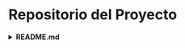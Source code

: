 # Repositorio del Proyecto

<details> <summary><strong>README.md</strong></summary>

# Opella DevOps Challenge

Este repositorio contiene un ejemplo de configuración de infraestructura en Azure usando Terraform. Incluye:

- Un módulo reutilizable para desplegar una Azure Virtual Network (VNET).
- Configuraciones separadas para múltiples entornos (dev y prod).
- Ejemplo de recursos adicionales (máquina virtual y storage account).
- Pipeline básico en GitHub Actions para validación y plan de Terraform.

## Estructura de Carpetas

```text
.
├── .github/
│   └── workflows/
│       └── terraform.yml      # Pipeline de GitHub Actions
├── env/
│   ├── dev/
│   │   ├── main.tf            # Invoca el módulo de VNET + recursos dev
│   │   ├── variables.tf       # Variables para dev
│   │   └── terraform.tfvars   # Valores concretos para dev
│   └── prod/
│       ├── main.tf            # Invoca el módulo de VNET + recursos prod
│       ├── variables.tf       # Variables para prod
│       └── terraform.tfvars   # Valores concretos para prod
├── modules/
│   └── vnet/
│       ├── main.tf            # Lógica principal del módulo de VNET
│       ├── variables.tf       # Variables del módulo
│       ├── outputs.tf         # Salidas del módulo
│       └── README.md          # Documentación del módulo
└── README.md                  # Este archivo


Cómo Usar
1. Clona este repositorio.

2. Dirígete a la carpeta env/dev (o env/prod) para probar la infraestructura.

3. Ejecuta:

terraform init
terraform plan
terraform apply

4. Revisa el pipeline de GitHub Actions en .github/workflows/terraform.yml para la integración continua (formateo, validación y plan).


Requisitos
Terraform CLI

Azure CLI o variables de entorno para autenticación con Azure

Una suscripción de Azure válida (puedes usar la free tier)

Contribuir
¡Siéntete libre de hacer un fork y proponer mejoras!



---

## 2. Pipeline de GitHub Actions: `.github/workflows/terraform.yml`

```yaml
name: 'Terraform CI'

on:
  push:
    branches: [ "main" ]
  pull_request:
    branches: [ "main" ]

jobs:
  terraform:
    runs-on: ubuntu-latest

    steps:
      - name: Checkout
        uses: actions/checkout@v3

      - name: Setup Terraform
        uses: hashicorp/setup-terraform@v2

      - name: Terraform Format (dev)
        run: terraform fmt -check
        working-directory: ./env/dev

      - name: Terraform Init (dev)
        run: terraform init
        working-directory: ./env/dev

      - name: Terraform Validate (dev)
        run: terraform validate
        working-directory: ./env/dev

      - name: Terraform Plan (dev)
        run: terraform plan -out=tfplan.out
        working-directory: ./env/dev

      - name: Terraform Show Plan (dev)
        run: terraform show -no-color tfplan.out
        working-directory: ./env/dev

      # (Opcional) Repetir para 'prod' si se desea CI en ambos entornos
      - name: Terraform Format (prod)
        run: terraform fmt -check
        working-directory: ./env/prod

      - name: Terraform Init (prod)
        run: terraform init
        working-directory: ./env/prod

      - name: Terraform Validate (prod)
        run: terraform validate
        working-directory: ./env/prod

      - name: Terraform Plan (prod)
        run: terraform plan -out=tfplan.out
        working-directory: ./env/prod

      - name: Terraform Show Plan (prod)
        run: terraform show -no-color tfplan.out
        working-directory: ./env/prod
